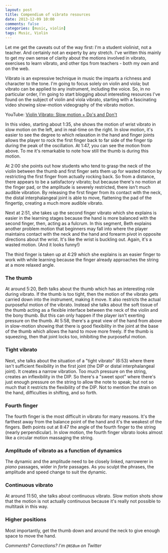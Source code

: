 ```yaml
---
layout: post
title: Compendium of vibrato resources
date: 2013-12-09 10:00
comments: false
categories: [music, violin]
tags: Music, Violin
---
```


Let me get the caveats out of the way first: I'm a student violinist, not a teacher.  And certainly not an experty by any stretch.  I've written this mainly to get my own sense of clarity about the motions involved in vibrato, exercises to learn vibrato, and other tips from teachers - both my own and on the web.

Vibrato is an expressive technique in music the imparts a richness and character to the tone.  I'm going to focus solely on violin and viola; but vibrato can be applied to any instrument, including the voice.  So, in no particular order, I'm going to start blogging about interesting resources I've found on the subject of violin and viola vibrato, starting with a fascinating video showing slow-motion videography of the vibrato motion.

YouTube: [Violin Vibrato:  Slow motion + Do's and Don't](http://www.youtube.com/watch?v=s8OT7EFKE78)

In this video, starting about 1:35, she shows the motion of wrist vibrato in slow motion on the left, and in real-time on the right.  In slow motion, it's easier to see the degree to which relaxation in the hand and finger joints allows the player to rock the first finger back to far side of the finger tip during the peak of the oscillation.  At 1:47, you can see the motion from above.  To me it's remarkable to note how still the thumb is during this motion.

At 2:00 she points out how students who tend to grasp the neck of the violin between the thumb and first finger sets them up for wasted motion by restricting the first finger from actually rocking back.  So from a distance, there appears to be a satisfactory vibrato; but because there's no motion at the finger pad, or the amplitude is severely restricted, there isn't much audible vibration.  By releasing the first finger from its contact with the neck, the distal interphalangeal joint is able to move, flattening the pad of the fingertip, creating a much more audible vibrato.

Next at 2:51, she takes up the second finger vibrato which she explains is easier in the learning stages because the hand is more balanced with the second finger, then, acting as a fulcrum. In this segment, Beth explains another problem motion that beginners may fall into where the player maintains contact with the neck and the hand and forearm pivot in opposite directions about the wrist.  It's like the wrist is buckling out.  Again, it's a wasted motion.  (And it looks funny!)

The third finger is taken up at 4:29 which she explains is an easier finger to work with while learning because the finger already approaches the string at a more relaxed angle.

<!-- more -->

### The thumb ###

At around 5:20, Beth talks about the thumb which has an interesting role during vibrato.  If the thumb is too tight, then the motion of the vibrato gets carried down into the instrument, making it move.  It also restricts the actual purposeful motion of the vibrato.  Instead she talks about the soft tissue of the thumb acting as a flexible interface between the neck of the violin and the bony thumb.  But this can only happen if the player isn't exerting pressure on the thumb.  At 5:58, there's a great view of the hand from above in slow-motion showing that there is good flexibility in the joint at the base of the thumb which allows the hand to move more freely.  If the thumb is squeezing, then that joint locks too, inhibiting the purposeful motion.

### Tight vibrato ###

Next, she talks about the situation of a "tight vibrato" (6:53) where there isn't sufficient flexibility in the first joint (the DIP or distal interphalangeal joint).  It creates a narrow vibration.  Too much pressure on the string, creates an inflexibility in the DIP.  So there's a "sweet spot" where there's just enough pressure on the string to allow the note to speak; but not so much that it restricts the flexibility of the DIP.  Not to mention the strain on the hand, difficulties in shifting, and so forth.

### Fourth finger ###

The fourth finger is the most difficult in vibrato for many reasons.  It's the farthest away from the balance point of the hand and it's the weakest of the fingers.  Beth points out at 8:47 the angle of the fourth finger to the string (nearly perpendicular).  In slow motion, the fourth finger vibrato looks almost like a circular motion massaging the string.

### Amplitude of vibrato as a function of dynamics ###

The dynamic and the amplitude need to be closely linked, narrowerer in _piano_ passages, wider in _forte_ passages.  As you sculpt the phrases, the amplitude and speed change to suit the dynamic.

### Continuous vibrato ###

At around 11:50, she talks about continuous vibrato.  Slow motion shots show that the motion is not actually continuous because it's really not possible to multitask in this way.

### Higher positions ###

Most importantly, get the thumb down and around the neck to give enough space to move the hand.

_Comments? Corrections?  I'm `@NSBum` on Twitter_